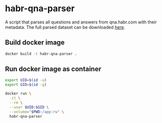 # habr-qna-parser

A script that parses all questions and answers from qna.habr.com with their metadata.
The full parsed dataset can be downloaded [here](https://huggingface.co/datasets/its5Q/habr_qna).

## Build docker image

```bash
docker build -t habr-qna-parser .
```

## Run docker image as container

```bash
export UID=$(id -u)
export GID=$(id -g)

docker run \
  -it \
  --rm \
  --user $UID:$GID \
  --volume="$PWD:/app:rw" \
  habr-qna-parser
```
